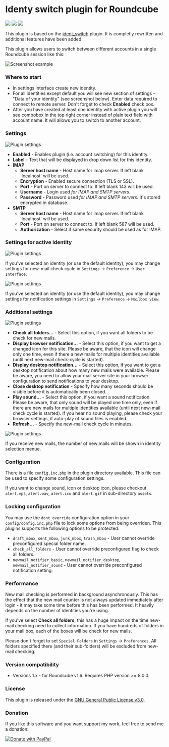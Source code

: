 # Identy switch plugin for Roundcube

![](https://img.shields.io/packagist/v/toteph42/identy_switch.svg)
![](https://img.shields.io/packagist/l/toteph42/identy_switch.svg)
![](https://img.shields.io/packagist/dt/toteph42/identy_switch.svg)

This plugin is based on the [ident_switch](https://github.com/dougluce/ident_switch "ident_switch") plugin. It is completly rewritten and additional features have been added.

This plugin allows users to switch between different accounts in a single Roundcube session like this:

![Screenshot example](./assets/Pic01.png "Identity selection")

### Where to start ###
* In settings interface create new identity.
* For all identities except default you will see new section of settings - "Data of your identity" (see screenshot below). Enter data required to connect to  remote server. Don't forget to check **Enabled** check box.
* After you have created at least one identity with active plugin you will see combobox in the top right corner instead of plain text field with account name. It will allows you to switch to another account.

### Settings ###

![Plugin settings](./assets/Pic02.png "Connection settings")

* **Enabled** - Enables plugin (i.e. account switching) for this identity.
* **Label** - Text that will be displayed in drop down list for this identity. 
* **IMAP**
    * **Server host name** - Host name for imap server. If left blank 'localhost' will be used.
    * **Encryption** - Enabled secure connection (TLS or SSL).
    * **Port** - Port on server to connect to. If left blank 143 will be used.
    * **Username** - Login used *for IMAP and SMTP servers*.
    * **Password** - Password used *for IMAP and SMTP servers*. It's stored encrypted in database.
* **SMTP**
    * **Server host name** - Host name for imap server. If left blank 'localhost' will be used.
    * **Port** - Port on server to connect to. If left blank 587 will be used.
    * **Authorization** - Select if same security should be used as for IMAP.
    
### Settings for active identity ###

![Plugin settings](./assets/Pic04.png "New mail checking")

If you've selected an identity (or use the default identity), you may change settings for new-mail check cycle in `Settings` -> `Preference` -> `User Interface`.

![Plugin settings](./assets/Pic05.png "Notification settings")

If you've selected an identity (or use the default identity), you may change settings for notification settings in `Settings` -> `Preference` -> `Mailbox view`.

### Additional settings ###

![Plugin settings](./assets/Pic03.png "Notification settings")

* **Check all folders...** - Select this option, if you want all folders to be check for new mails. 
* **Display browser notification...** - Select this option, if you want to get a changed icon for this site. Please be aware, that the icon will change only one time, even if there a new mails for multiple identities available (until next new-mail check-cycle is started).
* **Display desktop notification...** - Select this option, if you want to get a desktop notification about how many new mails were available. Please be aware, you need to allow your mail server site in your browser configuration to send notifications to your desktop.
* **Close desktop notification** - Specify how many seconds should be visible before it is automatically been closed.
* **Play sound...** - Select this option, if you want a sound notification. Please be aware, that only sound will be played one time only, even if there are new mails for multiple identities available (until next new-mail check cycle is started). If you hear no sound playing, please check your browser settings, if auto-play of sound files is enabled.
* **Refresh...** - Specify the new-mail check cycle in minutes.

![Plugin settings](./assets/Pic06.png "E-Mail notification")

If you receive new mails, the number of new mails will be shown in identity selection menue.

### Configuration ###

There is a file `config.inc.php` in the plugin directory available. This file can be used to specify some configuration settings.

If you want to change sound, icon or desktop icon, please checkout `alert.mp3`, `alert.wav`, `alert.ico` and `alert.gif` in sub-directory `assets`.

### Locking configuration ###

You may use the `dont_override` configuration option in your `config/config.inc.php` file to lock some options from being overriden. This plugins supports the following options to be protected:

* `draft_mbox`, `sent_mbox`, `junk_mbox`, `trash_mbox` - User cannot override preconfigured special folder name.
* `check_all_folders` - User cannot override preconfigured flag to check all folders.
* `newmail_notifier_basic`, `newmail_notifier_desktop`, `newmail_notifier_sound` - User cannot override preconfigured notification setting.

### Performance ###

New mail checking is performed in background asynchronously. This has the effect that the new mail counter is not always updated immediately after login - it may take some time before this has been performed. It heavily depends on the number of identities you're using.

If you've select **Check all folders**, this has a huge impact on the time new-mail checking need to collect information. If you have hundreds of folders in your mail box, each of the boxes will be check for new mails.

Please don't forget to set `Special Folders` in `Settings` -> `Preferences`. All folders specified there (and their sub-folders) will be excluded from new-mail checking.

### Version compatibility ###

* Versions 1.x - for Roundcube v1.6. Requires PHP version >= 8.0.0.

### License ###

This plugin is released under the [GNU General Public License v3.0](./LICENSE).

### Donation ###

If you like this software and you want support my work, feel free to send me a donation:

<a href="https://www.paypal.com/donate/?hosted_button_id=DS6VK49NAFHEQ" target="_blank" rel="noopener">   <img src="https://www.paypalobjects.com/en_US/DK/i/btn/btn_donateCC_LG.gif" alt="Donate with PayPal"/> </a>


